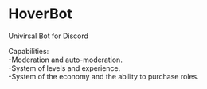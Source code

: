 # HoverBot
Univirsal Bot for Discord

Capabilities:  
 -Moderation and auto-moderation.  
 -System of levels and experience.  
 -System of the economy and the ability to purchase roles.  
